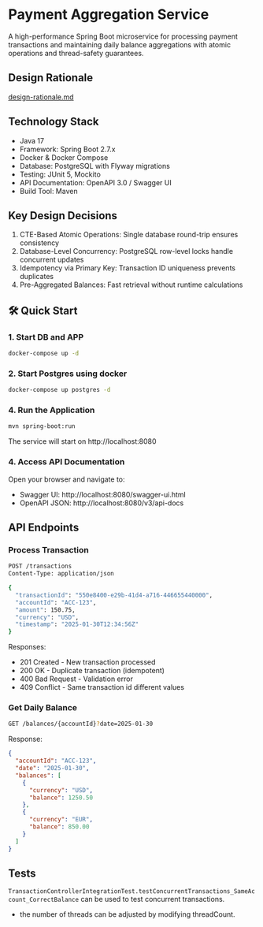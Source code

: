 # Payment Aggregation Service

A high-performance Spring Boot microservice for processing payment transactions and maintaining daily balance
aggregations with atomic operations and thread-safety guarantees.

## Design Rationale

[design-rationale.md](design-rationale.md)

## Technology Stack

- Java 17
- Framework: Spring Boot 2.7.x
- Docker & Docker Compose
- Database: PostgreSQL with Flyway migrations
- Testing: JUnit 5, Mockito
- API Documentation: OpenAPI 3.0 / Swagger UI
- Build Tool: Maven

## Key Design Decisions

1. CTE-Based Atomic Operations: Single database round-trip ensures consistency
2. Database-Level Concurrency: PostgreSQL row-level locks handle concurrent updates
3. Idempotency via Primary Key: Transaction ID uniqueness prevents duplicates
4. Pre-Aggregated Balances: Fast retrieval without runtime calculations

## 🛠️ Quick Start

### 1. Start DB and APP

```bash
docker-compose up -d
```

### 2. Start Postgres using docker

```bash
docker-compose up postgres -d
```

### 4. Run the Application

```bash
mvn spring-boot:run
```

The service will start on http://localhost:8080

### 4. Access API Documentation

Open your browser and navigate to:

- Swagger UI: http://localhost:8080/swagger-ui.html
- OpenAPI JSON: http://localhost:8080/v3/api-docs

## API Endpoints

### Process Transaction

```bash
POST /transactions
Content-Type: application/json

{
  "transactionId": "550e8400-e29b-41d4-a716-446655440000",
  "accountId": "ACC-123",
  "amount": 150.75,
  "currency": "USD",
  "timestamp": "2025-01-30T12:34:56Z"
}
```

Responses:

- 201 Created - New transaction processed
- 200 OK - Duplicate transaction (idempotent)
- 400 Bad Request - Validation error
- 409 Conflict - Same transaction id different values

### Get Daily Balance

```bash
GET /balances/{accountId}?date=2025-01-30
```

Response:

```json
{
  "accountId": "ACC-123",
  "date": "2025-01-30",
  "balances": [
    {
      "currency": "USD",
      "balance": 1250.50
    },
    {
      "currency": "EUR",
      "balance": 850.00
    }
  ]
}
```

## Tests

`TransactionControllerIntegrationTest.testConcurrentTransactions_SameAccount_CorrectBalance` can be used to test
concurrent transactions.

- the number of threads can be adjusted by modifying threadCount.